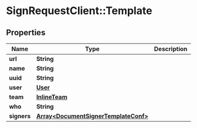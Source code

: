 # SignRequestClient::Template

## Properties
Name | Type | Description | Notes
------------ | ------------- | ------------- | -------------
**url** | **String** |  | [optional] 
**name** | **String** |  | [optional] 
**uuid** | **String** |  | [optional] 
**user** | [**User**](User.md) |  | [optional] 
**team** | [**InlineTeam**](InlineTeam.md) |  | [optional] 
**who** | **String** |  | [optional] 
**signers** | [**Array&lt;DocumentSignerTemplateConf&gt;**](DocumentSignerTemplateConf.md) |  | [optional] 


